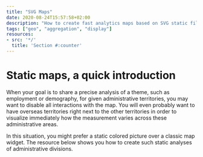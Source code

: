 ```yaml
---
title: "SVG Maps"
date: 2020-08-24T15:57:58+02:00
description: "How to create fast analytics maps based on SVG static files and data aggregation"
tags: ["geo", "aggregation", "display"]
resources:
- src: '*/'
  title: 'Section #:counter'
---
```


# Static maps, a quick introduction

When your goal is to share a precise analysis of a theme, such as employment or demography, for given administrative territories, you may want to disable all interactions with the map. You will even probably want to have overseas territories right next to the other territories in order to visualize immediately how the measurement varies across these administrative areas.

In this situation, you might prefer a static colored picture over a classic map widget. The resource below shows you how to create such static analyses of administrative divisions.
